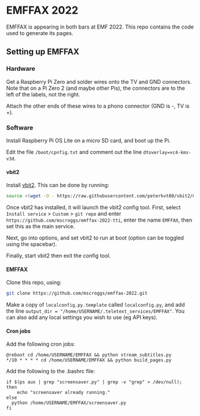 # EMFFAX 2022

EMFFAX is appearing in both bars at EMF 2022. This repo contains the code used to
generate its pages.

## Setting up EMFFAX

### Hardware

Get a Raspberry Pi Zero and solder wires onto the TV and GND
connectors. Note that on a Pi Zero 2 (and maybe other Pis), the connectors
are to the left of the labels, not the right.

Attach the other ends of these wires to a phono connector (GND is -, TV is +).

### Software

Install Raspberry Pi OS Lite on a micro SD card, and boot up the Pi.

Edit the file `/boot/cpnfig.txt` and comment out the line `dtoverlay=vc4-kms-v3d`.

#### vbit2

Install [vbit2](https://github.com/peterkvt80/vbit2). This can be done by running:

```bash
source <(wget -O - https://raw.githubusercontent.com/peterkvt80/vbit2/master/getvbit2)
```

Once vbit2 has installed, it will launch the vbit2 config tool. First,
select `Install service` > `Custom` > `git repo` and enter
`https://github.com/mscroggs/emffax-2022-tti`, enter the name `EMFFAX`,
then set this as the main service.

Next, go into options, and set vbit2 to run at boot (option can be toggled
using the spacebar).

Finally, start vbit2 then exit the config tool.

#### EMFFAX

Clone this repo, using:

```bash
git clone https://github.com/mscroggs/emffax-2022.git
```

Make a copy of `localconfig.py.template` called `localconfig.py`, and add the line
`output_dir = "/home/USERNAME/.teletext_services/EMFFAX"`. You can also add any
local settings you wish to use (eg API keys).

#### Cron jobs

Add the following cron jobs:

```
@reboot cd /home/USERNAME/EMFFAX && python stream_subtitles.py
*/10 * * * * cd /home/USERNAME/EMFFAX && python build_pages.py
```

Add the following to the .bashrc file:

```
if $(ps aux | grep "screensaver.py" | grep -v "grep" > /dev/null); then
    echo "screensaver already running."
else
  python /home/USERNAME/EMFFAX/screensaver.py
fi
```
